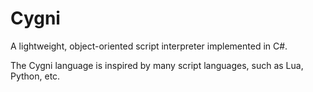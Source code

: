 # Cygni
A lightweight, object-oriented script interpreter implemented in C#.

The Cygni language is inspired by many script languages, such as Lua, Python, etc. 
